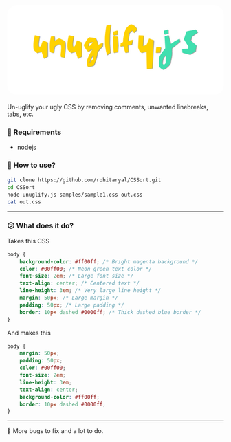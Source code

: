 <center><img src="./samples/banner.png" style="border-radius: 20px"></center>

<br>
Un-uglify your ugly CSS by removing comments, unwanted linebreaks, tabs, etc. 

### 📁 Requirements
- nodejs

### 🍭 How to use?
```bash
git clone https://github.com/rohitaryal/CSSort.git
cd CSSort
node unuglify.js samples/sample1.css out.css
cat out.css
```
---
### 😕 What does it do?

Takes this CSS
```css
body {
    background-color: #ff00ff; /* Bright magenta background */
    color: #00ff00; /* Neon green text color */
    font-size: 2em; /* Large font size */
    text-align: center; /* Centered text */
    line-height: 3em; /* Very large line height */
    margin: 50px; /* Large margin */
    padding: 50px; /* Large padding */
    border: 10px dashed #0000ff; /* Thick dashed blue border */
}
```

And makes this
```css
body {
    margin: 50px;
    padding: 50px;
    color: #00ff00;
    font-size: 2em;
    line-height: 3em;
    text-align: center;
    background-color: #ff00ff;
    border: 10px dashed #0000ff;
}
```
---

🎅 More bugs to fix and a lot to do.